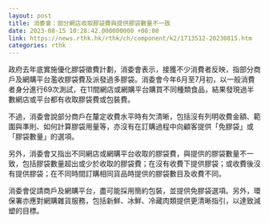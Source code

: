 ```yaml
---
layout: post
title: 消委會：部分網店收取膠袋費與提供膠袋數量不一致
date: 2023-08-15 10:28:42.000000000 +08:00
link: https://news.rthk.hk/rthk/ch/component/k2/1713512-20230815.htm
categories: rthk
---
```


政府去年底實施優化膠袋徵費計劃，消委會表示，接獲不少消費者反映，指部分商戶及網購平台濫收膠袋費及派發過多膠袋。消委會今年6月至7月初，以一般消費者身分進行69次測試，在11間網店或網購平台購買不同種類食品，結果發現過半數網店或平台都有收取膠袋費或包裝費。

不過，消委會說部分商戶在釐定收費水平時有欠清晰，包括沒有列明收費金額、範圍與準則、如何計算膠袋用量等，亦沒有在訂購過程中向顧客提供「免膠袋」或「膠袋數量」的選項。

另外，消委會又指出不同網店或網購平台收取的膠袋費，與提供的膠袋數量不一致，包括膠袋數量超出或少於收取的膠袋費；在沒有收費下提供膠袋；或收費後沒有提供膠袋；在不同時間訂購相同貨品時提供的膠袋數目及收費不同。

消委會促請商戶及網購平台，盡可能採用簡約包裝，並提供免膠袋選項。另外，環保署亦應對網購雜貨服務，包括新鮮、冰鮮、冷藏肉類提供更清晰指引，以達致減塑的目標。
